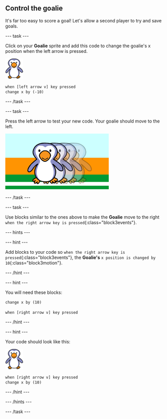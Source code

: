 ## Control the goalie

It's far too easy to score a goal! Let's allow a second player to try and save goals.

--- task ---

Click on your __Goalie__ sprite and add this code to change the goalie's x position when the left arrow is pressed.

![goalie sprite](images/goalie-sprite.png)

```blocks3
when [left arrow v] key pressed
change x by (-10)
```

--- /task ---

--- task ---

Press the left arrow to test your new code. Your goalie should move to the left.

![screenshot](images/goalie-move-left-test.png)

--- /task ---

--- task ---

Use blocks similar to the ones above to make the __Goalie__ move to the right `when the right arrow key is pressed`{:class="block3events"}.

--- hints ---

--- hint ---

Add blocks to your code so `when the right arrow key is pressed`{:class="block3events"}, the __Goalie's__ `x position is changed by 10`{:class="block3motion"}.

--- /hint ---

--- hint ---

You will need these blocks:

```blocks3
change x by (10)

when [right arrow v] key pressed
```

--- /hint ---

--- hint ---

Your code should look like this:

![goalie sprite](images/goalie-sprite.png)

```blocks3
when [right arrow v] key pressed
change x by (10)
```

--- /hint ---

--- /hints ---

--- /task ---
